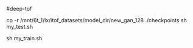 #deep-tof

cp -r /mnt/6t_1/lx/itof_datasets/model_dir/new_gan_128 ./checkpoints
sh my_test.sh

sh my_train.sh


